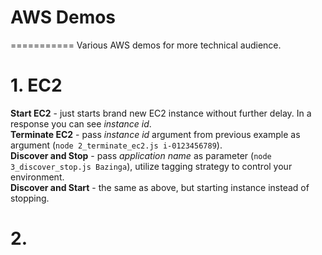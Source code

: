 # AWS Demos
===========
Various AWS demos for more technical audience.

# 1. EC2

**Start EC2** - just starts brand new EC2 instance without further delay. In a response you can see *instance id*.  
**Terminate EC2** - pass *instance id* argument from previous example as argument (`node 2_terminate_ec2.js i-0123456789`).  
**Discover and Stop** - pass *application name* as parameter (`node 3_discover_stop.js Bazinga`), utilize tagging strategy to control your environment.  
**Discover and Start** - the same as above, but starting instance instead of stopping.  

# 2. 